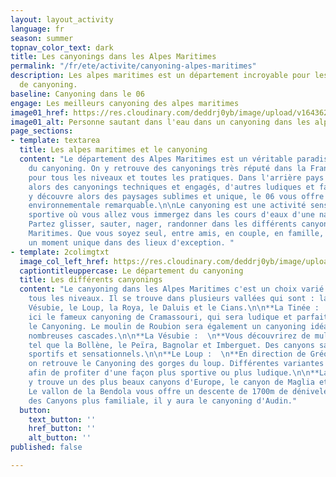 ```yaml
---
layout: layout_activity
language: fr
season: summer
topnav_color_text: dark
title: Les canyonings dans les Alpes Maritimes
permalink: "/fr/ete/activite/canyoning-alpes-maritimes"
description: Les alpes maritimes est un département incroyable pour les pratiquants
  de canyoning.
baseline: Canyoning dans le 06
engage: Les meilleurs canyoning des alpes maritimes
image01_href: https://res.cloudinary.com/deddrj0yb/image/upload/v1643629416/website/Canyoning%2006/GPTempDownload_2_o77y31.jpg
image01_alt: Personne sautant dans l'eau dans un canyoning dans les alpes maritimes
page_sections:
- template: textarea
  title: Les alpes maritimes et le canyoning
  content: "Le département des Alpes Maritimes est un véritable paradis pour la pratique
    du canyoning. On y retrouve des canyonings très réputé dans la France et cela
    pour tous les niveaux et toutes les pratiques. Dans l'arrière pays niçois on retrouve
    alors des canyonings techniques et engagés, d'autres ludiques et familiales. On
    y découvre alors des paysages sublimes et unique, le 06 vous offre une diversité
    environnementale remarquable.\n\nLe canyoning est une activité sensationnel, ludique,
    sportive où vous allez vous immergez dans les cours d'eaux d'une nature sauvage.
    Partez glisser, sauter, nager, randonner dans les différents canyons des Alpes
    Maritimes. Que vous soyez seul, entre amis, en couple, en famille, vous partagerez
    un moment unique dans des lieux d'exception. "
- template: 2colimgtxt
  image_col_left_href: https://res.cloudinary.com/deddrj0yb/image/upload/v1643629416/website/Canyoning%2006/IMG_2438_y5voyg.jpg
  captiontitleuppercase: Le département du canyoning
  title: Les différents canyonings
  content: "Le canyoning dans les Alpes Maritimes c'est un choix varié et large pour
    tous les niveaux. Il se trouve dans plusieurs vallées qui sont : la Tinée, la
    Vésubie, le Loup, la Roya, le Daluis et le Cians.\n\n**La Tinée :  \n**Vous trouverez
    ici le fameux canyoning de Cramassouri, qui sera ludique et parfait pour débuter
    le Canyoning. Le moulin de Roubion sera également un canyoning idéale avec de
    nombreuses cascades.\n\n**La Vésubie :  \n**Vous découvrirez de multiples canyonings
    tel que la Bollène, le Peïra, Bagnolar et Imberguet. Des canyons sauvages, plus
    sportifs et sensationnels.\n\n**Le Loup :  \n**En direction de Gréolières et Gourdon
    on retrouve le Canyoning des gorges du loup. Différentes variantes sont possibles
    afin de profiter d'une façon plus sportive ou plus ludique.\n\n**La Roya :  \n**On
    y trouve un des plus beaux canyons d'Europe, le canyon de Maglia et de Morghé.
    Le vallon de la Bendola vous offre un descente de 1700m de dénivelé négatif. Pour
    des Canyons plus familiale, il y aura le canyoning d'Audin."
  button:
    text_button: ''
    href_button: ''
    alt_button: ''
published: false

---
```

